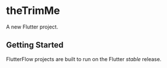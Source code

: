 # theTrimMe

A new Flutter project.

## Getting Started

FlutterFlow projects are built to run on the Flutter _stable_ release.
